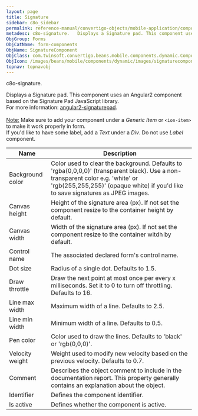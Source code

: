```yaml
---
layout: page
title: Signature
sidebar: c8o_sidebar
permalink: reference-manual/convertigo-objects/mobile-application/components/form-components/signature/
metadesc: c8o-signature.   Displays a Signature pad. This component uses an Angular2 component based on the Signature Pad JavaScript library. For more informati
ObjGroup: Forms
ObjCatName: form-components
ObjName: SignatureComponent
ObjClass: com.twinsoft.convertigo.beans.mobile.components.dynamic.ComponentManager$1
ObjIcon: /images/beans/mobile/components/dynamic/images/signaturecomponent_color_32x32.png
topnav: topnavobj
---
```

c8o-signature. <br/>

 Displays a Signature pad. This component uses an Angular2 component based on the Signature Pad JavaScript library.<br/>
For more information: <a href='https://www.npmjs.com/package/angular2-signaturepad' target='_blank'>angular2-signaturepad</a>.<br/>
<br/>
<span class='orangetwinsoft'><u>Note:</u></span> Make sure to add your component under a <i>Generic Item</i> or <code>&lt;ion-item&gt;</code> to make it work properly in form.<br/>
If you'd like to have some label, add a <i>Text</i> under a <i>Div</i>. Do not use <i>Label</i> component.

Name | Description 
--- | ---
Background color | Color used to clear the background. Defaults to 'rgba(0,0,0,0)' (transparent black). Use a non-transparent color e.g. 'white' or 'rgb(255,255,255)' (opaque white) if you'd like to save signatures as JPEG images.
Canvas height | Height of the signature area (px). If not set the component resize to the container height by default.
Canvas width | Width of the signature area (px). If not set the component resize to the container witdh by default.
Control name | The associated declared form's control name.
Dot size | Radius of a single dot. Defaults to 1.5.
Draw throttle | Draw the next point at most once per every x milliseconds. Set it to 0 to turn off throttling. Defaults to 16.
Line max width | Maximum width of a line. Defaults to 2.5.
Line min width | Minimum width of a line. Defaults to 0.5.
Pen color | Color used to draw the lines. Defaults to 'black' or 'rgb(0,0,0)'.
Velocity weight | Weight used to modify new velocity based on the previous velocity. Defaults to 0.7.
Comment | Describes the object comment to include in the documentation report.  This property generally contains an explanation about the object. 
Identifier | Defines the component identifier.  
Is active | Defines whether the component is active. 

